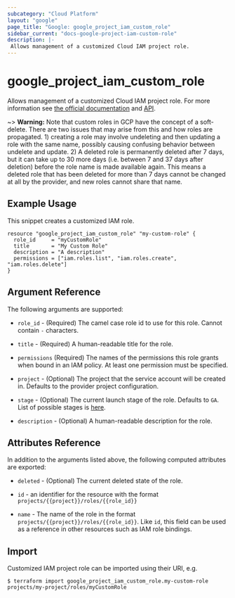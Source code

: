 ```yaml
---
subcategory: "Cloud Platform"
layout: "google"
page_title: "Google: google_project_iam_custom_role"
sidebar_current: "docs-google-project-iam-custom-role"
description: |-
 Allows management of a customized Cloud IAM project role.
---
```


# google\_project\_iam\_custom\_role

Allows management of a customized Cloud IAM project role. For more information see
[the official documentation](https://cloud.google.com/iam/docs/understanding-custom-roles)
and
[API](https://cloud.google.com/iam/reference/rest/v1/projects.roles).

~> **Warning:** Note that custom roles in GCP have the concept of a soft-delete. There are two issues that may arise
 from this and how roles are propagated. 1) creating a role may involve undeleting and then updating a role with the
 same name, possibly causing confusing behavior between undelete and update. 2) A deleted role is permanently deleted
 after 7 days, but it can take up to 30 more days (i.e. between 7 and 37 days after deletion) before the role name is
 made available again. This means a deleted role that has been deleted for more than 7 days cannot be changed at all
 by the provider, and new roles cannot share that name.

## Example Usage

This snippet creates a customized IAM role.

```hcl
resource "google_project_iam_custom_role" "my-custom-role" {
  role_id     = "myCustomRole"
  title       = "My Custom Role"
  description = "A description"
  permissions = ["iam.roles.list", "iam.roles.create", "iam.roles.delete"]
}
```

## Argument Reference

The following arguments are supported:

* `role_id` - (Required) The camel case role id to use for this role. Cannot contain `-` characters.

* `title` - (Required) A human-readable title for the role.

* `permissions` (Required) The names of the permissions this role grants when bound in an IAM policy. At least one permission must be specified.

* `project` - (Optional) The project that the service account will be created in.
    Defaults to the provider project configuration.

* `stage` - (Optional) The current launch stage of the role.
    Defaults to `GA`.
    List of possible stages is [here](https://cloud.google.com/iam/reference/rest/v1/organizations.roles#Role.RoleLaunchStage).

* `description` - (Optional) A human-readable description for the role.

## Attributes Reference

 In addition to the arguments listed above, the following computed attributes are
exported:

 * `deleted` - (Optional) The current deleted state of the role.

 * `id` - an identifier for the resource with the format `projects/{{project}}/roles/{{role_id}}`

 * `name` - The name of the role in the format `projects/{{project}}/roles/{{role_id}}`. Like `id`, this field can be used as a reference in other resources such as IAM role bindings.

## Import

Customized IAM project role can be imported using their URI, e.g.

```
$ terraform import google_project_iam_custom_role.my-custom-role projects/my-project/roles/myCustomRole
```
